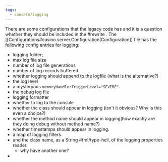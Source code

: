 ```yaml
---
tags:
  - concern/logging
---
```

There are some configurations that the legacy code has and it is a question whether they should be included in the #rewrite . The [[Configurations#casino.server.Configuration|Configuration]]  file has the following config entries for logging:
- logging folder;
- max log file size
- number of log file generations
- number of log records buffered
- whether logging should append to the logfile (what is the alternative?)
- the log level
- a mysteryous `memoryHandlerTriggerLevel="SEVERE"`.
- the debug log file 
- logging formatter
- whether to log to the console
- whether the class should appear in logging (isn't it obvious? Why is this even a choice?)
- whether the method name should appear in logging(how exactly are they doing debug without method name?)
- whether timestamps should appear in logging. 
- a map of logging filters
- and the class name, as a String #fml/type-hell, of the logging properties reader.
	- why have another one?
- 